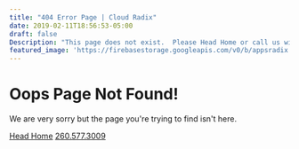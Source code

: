 ```yaml
---
title: "404 Error Page | Cloud Radix"
date: 2019-02-11T18:56:53-05:00
draft: false
Description: "This page does not exist.  Please Head Home or call us with any questions or concerns.  (260) 577.3009"
featured_image: 'https://firebasestorage.googleapis.com/v0/b/appsradix.appspot.com/o/images%2F404-error-header.jpg?alt=media&token=06a45230-26c2-43c1-a90c-731e3e45a2c5'
---
```

<h1 class="h2 col-10 mx4 pb3 pt3">Oops Page Not Found!</h1>
<p class="col-10 mx3 pb1 pt1">We are very sorry but the page you're trying to find isn't here.</p>
<a href="/" class="ampstart-btn ampstart-btn-secondary caps inline-block ml4 mb4 mx4 pb3 ">Head Home</a>
<a href="tel:2603330483" class="ampstart-btn ampstart-btn-secondary caps inline-block mb4 mx4 pb3">260.577.3009</a>
